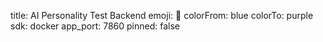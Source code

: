 title: AI Personality Test Backend
emoji: 🧠
colorFrom: blue
colorTo: purple
sdk: docker
app_port: 7860
pinned: false
